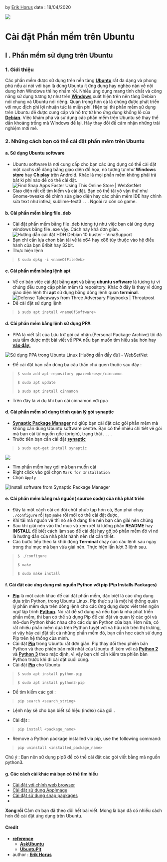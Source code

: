 
by [Erik Horus](https://github.com/ErikHorus1249)
date : 18/04/2020 

![](https://i.imgur.com/eYInexv.png)
#  Cài đặt Phần mềm trên Ubuntu 
## I . Phần mềm sử dụng trên Ubuntu
### 1. Giới thiệu 
  Các phần mềm được sử dụng trên nền tảng [**Ubuntu**](h) rất đa dạng và phong phú nếu ai nói với bạn là dùng Ubuntu ít ứng dụng hay nghèo nàn về nội dung hơn Windows thì họ nhầm rồi. Nhiều ứng dụng mang tính chất và công năng sử dụng tương tự như trên [**Windows**](h) xuất hiện  trên nên tảng Debian nói chung và Ubuntu nói riêng. Quan trọng hơn cả là chúng được phát triển với mục địch phi lợi nhuận tức là miễn phí. Hiện tại thì phần mềm sử dụng trên Ubuntu đề được cung cấp và hỗ trợ từ kho ứng dụng khổng lồ của **[Debian](https://www.debian.org/index.vi.html)**.
Việc khám phá và sử dụng các phần mềm trên Ubuntu sẽ thay thế dần khoảng trống mà Windows để lại. Hãy thay đổi để cảm nhận những trải nghiệm mới mẻ.
 
### 2. Những cách bạn có thể cài đặt phần mêm trên Ubuntu
 #### a. Sử dụng Ubuntu software 
 - Ubuntu software là nơi cung cấp cho bạn các ứng dụng có thể cài đặt một cachs dễ dàng bằng giao diện đồ họa, nó tương tự như **Windows store** hay **Ch play** trên Android. Khác là mọi phần mềm không phải trả bất kì phí nào để có thể cài đặt.
 ![Find Snap Apps Faster Using This Online Store | WebSetNet](https://websetnet.net/vi/wp-content/uploads/2018/07/find-snap-apps-faster-using-this-online-store.jpg)
 - Giao diện rất dễ tìm kiếm và cài đặt. Bạn có thể tải vô vàn thứ như Gnome-tweaks để chỉnh sửa giao diện hay các phần mềm IDE hay chỉnh sửa text như intleJ, sublime-text3 . . . Ngoài ra còn có game. 
#### b. Cài phần mềm bằng file .deb
 - Cài đặt phần mềm bằng file .deb tương tự như việc bạn cài ứng dụng windows bằng file .exe vậy. Cách này khá đơn giản.
 ![Hướng dẫn cài đặt HDH Debian 10 buster - VinaSupport](https://vinasupport.com/uploads/bai-viet/Debian/10/Debian-10.png)
 - Bạn chỉ cần lựa chon bản tải về là x64 hay x86 tùy thuộc vào hệ điều hành của bạn 64bit hay 32bit.
 - Thực hiện lệnh 

>  `$ sudo dpkg -i <nameOfFileDeb>`
#### c. Cài phần mềm bằng lệnh apt
- Về cơ bản việc cài đặt bằng **apt** và bằng **ubuntu software** là tương tự vì chúng đều cung cấp phần mềm từ repository. Khác ở đây là thay vì dùng giao diện lệnh thì **apt** sử dụng bằng dòng lệnh quan **terminal**.
![Defense Takeaways from Three Adversary Playbooks | Threatpost](https://media.threatpost.com/wp-content/uploads/sites/103/2018/12/21144206/APT-2018-Year-in-review2.jpg)
- Để cài đặt sử dụng lệnh 
> `$ sudo apt install <nameOfSoftware>`
#### d. Cài phần mềm bằng lệnh sử dụng PPA 
- PPA là viết tắt của Lưu trữ gói cá nhân.(Personal Package Archive) tôi đã sưu tầm được một bài viết về PPA nếu bạn muốn tìm hiểu sâu hơn hay [**vào đây**.](./installSoftwarePPA.md)

![Sử dụng PPA trong Ubuntu Linux [Hướng dẫn đầy đủ] - WebSetNet](https://websetnet.b-cdn.net/wp-content/uploads/2019/03/what-is-ppa.png)
- Để cài đặt bạn cần dùng ba câu thần chú quen thuộc sau đây :

> `$ sudo add-apt-repository ppa:embrosyn/cinnamon`
> 
> `$ sudo apt update`
> 
> `$ sudo apt install cinnamon`
-  Trên đây là ví dụ khi bạn cài cinnamon với ppa 
#### d. Cài phần mềm sử dụng trình quản lý gói synaptic
- **[Synaptic Package Manager](https://en.wikipedia.org/wiki/Synaptic_%28software%29)** nó giúp bạn cài đặt các gói phần mêm mà không cần dùng Ubuntu software centre. Bạn có thể nhiều chi tiết về gói mà bạn cài từ nguồn gốc (origin), trạng thái . . . .
- Trước tiên bạn cần cài đặt [**synaptic**](https://en.wikipedia.org/wiki/Synaptic_(software)) 
> `$ sudo apt-get install synaptic`

![](https://i.imgur.com/BWgKbGt.png)
- Tìm phần mềm hay gói mà bạn muốn cài 
- Right click vào gói chọn `Mark for Installation`
- Chọn `Apply`

![Install software from Synaptic Package Manager](https://www.ubuntupit.com/wp-content/uploads/2018/06/Install-software-from-Synaptic-Package-Manager.jpg)
#### e. Cài phần mềm bằng mã nguồn( source code) của nhà phát triển 
- Đây là một cách cài có đôi chút phức tạp hơn cả, Bạn phải chạy `./configure` rồi tạo `make` rồi mới có thể cài đặt được.
- Khí tải mã nguồn về thì nó sẽ ở dạng file nén bạn cần giải nén chúng
- Sau khi giải nén vào thư mục và xem xét kĩ lưỡng phần **README** hay **INSTALL** để biết cách làm sao để cài đặt hay gỡ bỏ phần mềm đó vì nó là hướng dẫn của nhà phát hành nên rât cần thiết.
- Các bước tiếp theo là khởi động **Terminal** chạy các câu lệnh sau ngay trong thư mục mà bạn vừa giải nén. Thực hiện lần lượt 3 lệnh sau.
	

> `$ ./configure`
> 
> `$ make`
> 
> `$ sudo make install`

#### f. Cài đặt các ứng dụng mã nguồn Python với pip (Pip Installs Packages)
- [**Pip**](h) là một cách khác để cài đặt phần mềm, đặc biệt là các ứng dụng dựa trên Python, trong Ubuntu Linux. Pip thực sự là một hệ thống quản lý phần mềm dựa trên dòng lệnh cho các ứng dụng được viết trên ngôn ngữ lập trình [**Python**](h). Nó rất dễ sử dụng và nếu bạn là nhà phát triển phần mềm, thì bạn có thể sử dụng Pip để cài đặt và quản lý các gói và mô-đun Python khác nhau cho các dự án Python của bạn. Hơn nữa, có rất nhiều phần mềm dựa trên Python tuyệt vời và hữu ích trên thị trường, vì vậy hãy cài đặt tất cả những phần mềm đó, bạn cần học cách sử dụng Pip trên hệ thống của mình.
- Cài đặt **[Pip](p)** trong Ubuntu rất đơn giản. Pip thay đổi theo phiên bản Python và theo phiên bản mới nhất của Ubuntu đi kèm với cả **[Python 2](h)** và **[Python 3](h)** theo mặc định, vì vậy bạn chỉ cần kiểm tra phiên bản Python trước khi đi cài đặt cuối cùng.
- Cài đặt **[Pip](p)** cho Ubuntu

	

> `$ sudo apt install python-pip`
> 
> `$ sudo apt install python3-pip`
-   Để tìm kiếm các gói :

> `pip search <search_string>`


- Lệnh này sẽ cho bạn biết số hiệu (index) của gói .

-   Cài đặt :


> `pip install <package_name>`


-   Remove a Python package installed via pip, use the following command:


> `pip uninstall <installed_package_name>`


Chú ý : Bạn nên sử dụng pip3 để có thể cài đặt các gói viết bằng mã nguồn python3.

#### g. Các cách cài khác mà bạn có thể tìm hiểu 
- [Cài đặt với chính web browser](h)
- [Cài đặt sử dụng AppImage](h)
- [Cài đặt sử dụng snap pagkages](h)
- 
**Xong rồi**
Cảm ơn bạn đã theo dõi hết bài viết. Mong là bạn đã có nhiều cách hơn để cài đặt ứng dụng trên Ubuntu.
#### Credit 
- [**reference**]() 
	- [**AskUbuntu**](https://askubuntu.com/questions/766900/mysql-doesnt-ask-for-root-password-when-installing) 
	- [**UbuntuPit**](https://www.ubuntupit.com/how-to-install-software-in-ubuntu-linux-a-complete-guide-for-newbie/)
- author : [**Erik Horus**](https://github.com/ErikHorus1249)





